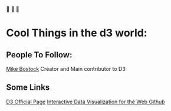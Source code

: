 :rocket: :rocket: :rocket:
# Cool Things in the d3 world: 

## People To Follow:
[Mike Bostock](https://bost.ocks.org/mike/)
  Creator and Main contributor to D3

## Some Links
  [D3 Official Page](https://d3js.org/)
  [Interactive Data Visualization for the Web Github](https://github.com/alignedleft)


